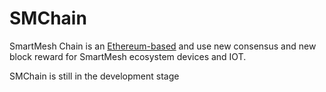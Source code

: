 # SMChain

SmartMesh Chain is an [Ethereum-based](https://github.com/ethereum/go-ethereum) and use new consensus and new block reward for SmartMesh ecosystem devices and IOT. 


SMChain is still in the development stage
